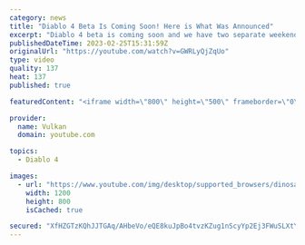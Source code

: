 ```yaml
---
category: news
title: "Diablo 4 Beta Is Coming Soon! Here is What Was Announced"
excerpt: "Diablo 4 beta is coming soon and we have two separate weekends to play, one for general public and another for pre-order only."
publishedDateTime: 2023-02-25T15:31:59Z
originalUrl: "https://youtube.com/watch?v=GWRLyQjZqUo"
type: video
quality: 137
heat: 137
published: true

featuredContent: "<iframe width=\"800\" height=\"500\" frameborder=\"0\" src=\"https://www.youtube.com/embed/GWRLyQjZqUo\" allow=\"accelerometer; autoplay; encrypted-media; gyroscope; picture-in-picture\" allowfullscreen></iframe>"

provider:
  name: Vulkan
  domain: youtube.com

topics:
  - Diablo 4

images:
  - url: "https://www.youtube.com/img/desktop/supported_browsers/dinosaur.png"
    width: 1200
    height: 800
    isCached: true

secured: "XfHZGTzKQhJJTGAq/AHbeVo/eQE8kuJpBo4tvzKZug1nScyYp2Ej3FWuSLXtYHc64m5lbQQomlrkazjrZZ+bps6hKDu18QirL0xc/l7owB1lkwbd60BXu7wgMnvxseHIOFe/XYjgU8tB8kZlVkghQ4EdAj3nVbYnk6N4R/cOM+rgLwXc1PH29MXpipkW8rN+dNimF6P+5Lm3zUmJkvSYwN1VJdutEUiDZt2Xtl6EOfVTIS0aP/WCKTScNimaluNgOk1CEeKEKJxCWKxHENccUTSAlZYA6R7/MQO19HB0ubcMyIb6xeFnNiyqAw9lD9vPzkTv99s7UE5IV7eXn6T+T9l/ZSZrGyo0yxDnSj5SaPjFS//WIw6Fa0wGz8UwjP8xxJMcLmfSOVrHd58Nhs3IGnvnyQO6xyGAFl6eX76QBSXfLKkslhUkLGdYJ0Knaq54;3i4SPck6n2/ec6ovF10nPA=="
---
```


